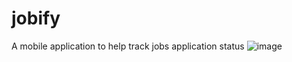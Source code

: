 # jobify

A mobile application to help track jobs application status
![image](https://user-images.githubusercontent.com/47955096/193369886-54f46dd1-2573-4a03-8e70-5df56545ad1b.png)
